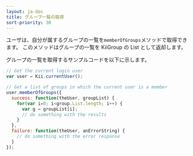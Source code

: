 ```yaml
---
layout: ja-doc
title: グループ一覧の取得
sort-priority: 30
---
```

ユーザは、自分が属するグループの一覧を`memberOfGroups`メソッドで取得できます。 このメソッドはグループの一覧を KiiGroup の List として返却します。

グループの一覧を取得するサンプルコードを以下に示します。

```javascript
// Get the current login user
var user = Kii.currentUser();

// Get a list of groups in which the current user is a member
user.memberOfGroups({
  success: function(theUser, groupList) {
    for(var i=0; i<group.List.length; i++) {
      var g = groupList[i];
      // do something with the results
    }
  },
  failure: function(theUser, anErrorString) {
    // do something with the error response
  }
});
```
